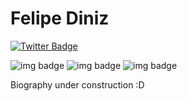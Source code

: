 # Felipe Diniz

[![Twitter Badge](https://img.shields.io/twitter/follow/guilherme_rodz?color=%cc0000&label=%40guilherme_rodz&logo=twitter&logoColor=white&style=for-the-badge)](https://twitter.com/guilherme_rodz)

![img badge](https://img.shields.io/github/followers/dinizdev?label=Followers&style=social)
![img badge](https://img.shields.io/badge/-Diniz%20Dev-red)
![img badge](https://img.shields.io/badge/-Loading...-green)


Biography under construction :D